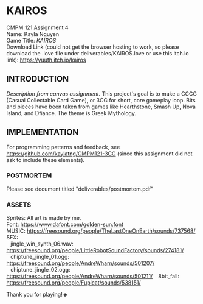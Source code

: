 # KAIROS

CMPM 121 Assignment 4\
Name: Kayla Nguyen\
Game Title: _KAIROS_\
Download Link (could not get the browser hosting to work, so please download the .love file under deliverables/KAIROS.love or use this itch.io link): https://yuuth.itch.io/kairos

## INTRODUCTION

_Description from canvas assignment._ This project's goal is to make a CCCG (Casual Collectable Card Game), or 3CG for short, core gameplay loop. Bits and pieces have been taken from games like Hearthstone, Smash Up, Nova Island, and Dfiance. The theme is Greek Mythology.

## IMPLEMENTATION

For programming patterns and feedback, see https://github.com/kaylatng/CMPM121-3CG (since this assignment did not ask to include these elements).

### POSTMORTEM

Please see document titled "deliverables/postmortem.pdf"

### ASSETS

Sprites: All art is made by me. \
Font: https://www.dafont.com/golden-sun.font \
MUSIC: https://freesound.org/people/TheLastOneOnEarth/sounds/737568/ \
SFX: \
&ensp; jingle_win_synth_06.wav: https://freesound.org/people/LittleRobotSoundFactory/sounds/274181/ \
&ensp; chiptune_jingle_01.ogg: https://freesound.org/people/AndreWharn/sounds/501207/ \
&ensp; chiptune_jingle_02.ogg: https://freesound.org/people/AndreWharn/sounds/501211/ 
&ensp; 8bit_fall: https://freesound.org/people/Fupicat/sounds/538151/

Thank you for playing!☻
